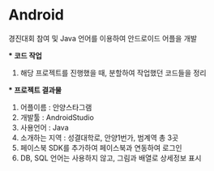 # Android
경진대회 참여 및 Java 언어를 이용하여 안드로이드 어플을 개발

__* 코드 작업__
1. 해당 프로젝트를 진행했을 때, 분할하여 작업했던 코드들을 정리

__* 프로젝트 결과물__
1. 어플이름 : 안양스타그램
2. 개발툴 : AndroidStudio
3. 사용언어 : Java
4. 소개하는 지역 : 성결대학로, 안양1번가, 범계역 총 3곳
5. 페이스북 SDK를 추가하여 페이스북과 연동하여 로그인
6. DB, SQL 언어는 사용하지 않고, 그림과 배열로 상세정보 표시
